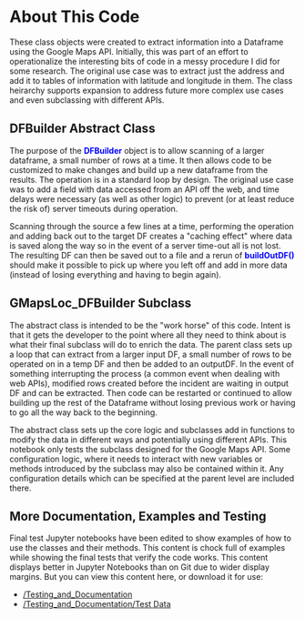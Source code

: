 # About This Code
These class objects were created to extract information into a Dataframe using the Google Maps API. Initially, this was part of an effort to operationalize the interesting bits of code in a messy procedure I did for some research. The original use case was to extract just the address and add it to tables of information with latitude and longitude in them. The class heirarchy supports expansion to address future more complex use cases and even subclassing with different APIs.

## DFBuilder Abstract Class
The purpose of the <b><font color="blue">DFBuilder</font></b> object is to allow scanning of a larger dataframe, a small number of rows at a time. It then allows code to be customized to make changes and build up a new dataframe from the results. The operation is in a standard loop by design. The original use case was to add a field with data accessed from an API off the web, and time delays were necessary (as well as other logic) to prevent (or at least reduce the risk of) server timeouts during operation.

Scanning through the source a few lines at a time, performing the operation and adding back out to the target DF creates a "caching effect" where data is saved along the way so in the event of a server time-out all is not lost. The resulting DF can then be saved out to a file and a rerun of <font color="blue"><b>buildOutDF()</b></font> should make it possible to pick up where you left off and add in more data (instead of losing everything and having to begin again).

## GMapsLoc_DFBuilder Subclass
The abstract class is intended to be the "work horse" of this code. Intent is that it gets the developer to the point where all they need to think about is what their final subclass will do to enrich the data. The parent class sets up a loop that can extract from a larger input DF, a small number of rows to be operated on in a temp DF and then be added to an outputDF. In the event of something interrupting the process (a common event when dealing with web APIs), modified rows created before the incident are waiting in output DF and can be extracted. Then code can be restarted or continued to allow building up the rest of the Dataframe without losing previous work or having to go all the way back to the beginning.

The abstract class sets up the core logic and subclasses add in functions to modify the data in different ways and potentially using different APIs. This notebook only tests the subclass designed for the Google Maps API.  Some configuration logic, where it needs to interact with new variables or methods introduced by the subclass may also be contained within it.  Any configuration details which can be specified at the parent level are included there.

## More Documentation, Examples and Testing
Final test Jupyter notebooks have been edited to show examples of how to use the classes and their methods.  This content is chock full of examples while showing the final tests that verify the code works.  This content displays better in Jupyter Notebooks than on Git due to wider display margins. But you can view this content here, or download it for use:

- [/Testing_and_Documentation](https://github.com/TheMitchWorksPro/DataTech_Playground/blob/master/Python_Misc/TMWP_DFBuilder_OO_PY/testing_and_documentation)
- [/Testing_and_Documentation/Test Data](https://github.com/TheMitchWorksPro/DataTech_Playground/blob/master/Python_Misc/TMWP_DFBuilder_OO_PY/testing_and_documentation/data)





